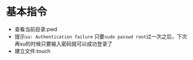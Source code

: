 # 基本指令

* 查看当前目录:pwd
* 提示`su: Authentication failure` 只要`sudo passwd root`过一次之后，下次再su的时候只要输入密码就可以成功登录了
* 建立文件:touch
